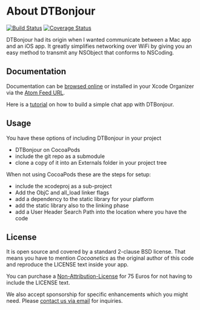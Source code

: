 About DTBonjour
==================

[![Build Status](https://travis-ci.org/Cocoanetics/DTBonjour.png?branch=develop)](https://travis-ci.org/Cocoanetics/DTFoundation) [![Coverage Status](https://coveralls.io/repos/Cocoanetics/DTFoundation/badge.png?branch=develop)](https://coveralls.io/r/Cocoanetics/DTBonjour?branch=develop)

DTBonjour had its origin when I wanted communicate between a Mac app and an iOS app. It greatly simplifies networking over WiFi by giving you an easy method to transmit any NSObject that conforms to NSCoding.

Documentation
-------------

Documentation can be [browsed online](https://docs.cocoanetics.com/DTBonjour) or installed in your Xcode Organizer via the [Atom Feed URL](https://docs.cocoanetics.com/DTBonjour/DTBonjour).

Here is a [tutorial](http://www.cocoanetics.com/2012/11/and-bonjour-to-you-too/) on how to build a simple chat app with DTBonjour.

Usage
-----

You have these options of including DTBonjour in your project

- DTBonjour on CocoaPods
- include the git repo as a submodule
- clone a copy of it into an Externals folder in your project tree

When not using CocoaPods these are the steps for setup:

- include the xcodeproj as a sub-project
- Add the ObjC and all_load linker flags
- add a dependency to the static library for your platform
- add the static library also to the linking phase
- add a User Header Search Path into the location where you have the code

License
-------

It is open source and covered by a standard 2-clause BSD license. That means you have to mention *Cocoanetics* as the original author of this code and reproduce the LICENSE text inside your app. 

You can purchase a [Non-Attribution-License](https://www.cocoanetics.com/order/?product_id=DTBonjour) for 75 Euros for not having to include the LICENSE text.

We also accept sponsorship for specific enhancements which you might need. Please [contact us via email](mailto:oliver@cocoanetics.com?subject=DTBonjour) for inquiries.
